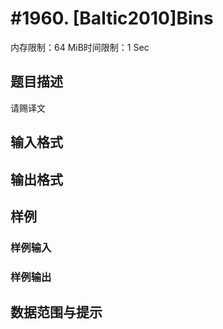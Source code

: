 # #1960. [Baltic2010]Bins

内存限制：64 MiB时间限制：1 Sec

## 题目描述

请赐译文

## 输入格式

## 输出格式

## 样例

### 样例输入

### 样例输出

## 数据范围与提示
